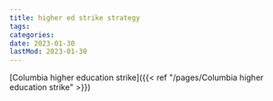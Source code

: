 ```yaml
---
title: higher ed strike strategy
tags:
categories:
date: 2023-01-30
lastMod: 2023-01-30
---
```

[Columbia higher education strike]({{< ref "/pages/Columbia higher education strike" >}})


